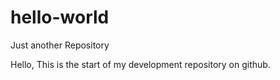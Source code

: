 # hello-world
Just another Repository

Hello,
This is the start of my development repository on github.
